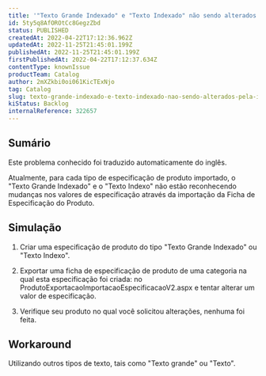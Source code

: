 ```yaml
---
title: '"Texto Grande Indexado" e "Texto Indexado" não sendo alterados pela Importação de Especificação'
id: 5ty5q8AfOROtCc8GegzZbd
status: PUBLISHED
createdAt: 2022-04-22T17:12:36.962Z
updatedAt: 2022-11-25T21:45:01.199Z
publishedAt: 2022-11-25T21:45:01.199Z
firstPublishedAt: 2022-04-22T17:12:37.634Z
contentType: knownIssue
productTeam: Catalog
author: 2mXZkbi0oi061KicTExNjo
tag: Catalog
slug: texto-grande-indexado-e-texto-indexado-nao-sendo-alterados-pela-importacao-de-especificacao
kiStatus: Backlog
internalReference: 322657
---
```


## Sumário

<div class="alert alert-info">
  <p>Este problema conhecido foi traduzido automaticamente do inglês.</p>
</div>





Atualmente, para cada tipo de especificação de produto importado, o "Texto Grande Indexado" e o "Texto Indexo" não estão reconhecendo mudanças nos valores de especificação através da importação da Ficha de Especificação do Produto.




## Simulação


1) Criar uma especificação de produto do tipo "Texto Grande Indexado" ou "Texto Indexo".

2) Exportar uma ficha de especificação de produto de uma categoria na qual esta especificação foi criada: no ProdutoExportacaoImportacaoEspecificacaoV2.aspx e tentar alterar um valor de especificação.

3) Verifique seu produto no qual você solicitou alterações, nenhuma foi feita.





## Workaround


Utilizando outros tipos de texto, tais como "Texto grande" ou "Texto".

